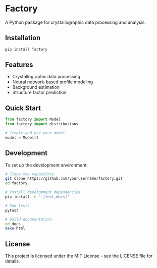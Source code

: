 # Factory

A Python package for crystallographic data processing and analysis.

## Installation

```bash
pip install factory
```

## Features

- Crystallographic data processing
- Neural network-based profile modeling
- Background estimation
- Structure factor prediction

## Quick Start

```python
from factory import Model
from factory import distributions

# Create and use your model
model = Model()
```

## Development

To set up the development environment:

```bash
# Clone the repository
git clone https://github.com/yourusername/factory.git
cd factory

# Install development dependencies
pip install -e ".[test,docs]"

# Run tests
pytest

# Build documentation
cd docs
make html
```

## License

This project is licensed under the MIT License - see the LICENSE file for details.
